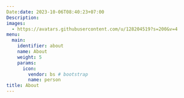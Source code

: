 ```yaml
---
Date:date: 2023-10-06T08:40:23+07:00
Description:
images:
  - https://avatars.githubusercontent.com/u/128204519?s=200&v=4
menu:
  main:
    identifier: about
    name: About
    weight: 5
    params:
      icon:
        vendor: bs # bootstrap
        name: person
title: About
---
```




